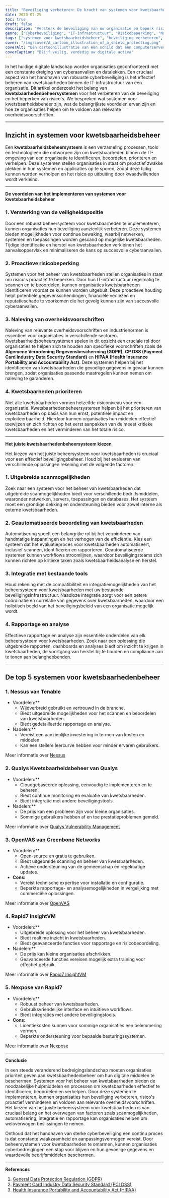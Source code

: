 ```yaml
---
title: "Beveiliging verbeteren: De kracht van systemen voor kwetsbaarheidsbeheer"
date: 2023-07-25
toc: true
draft: false
description: "Versterk de beveiliging van uw organisatie en beperk risico's met systemen voor kwetsbaarheidsbeheer. Leer meer over de voordelen en het belang ervan in het huidige digitale landschap."
genre: ["Cyberbeveiliging", "IT-infrastructuur", "Risicobeperking", "Naleving", "Gegevensbeveiliging", "Beoordeling van kwetsbaarheid", "Veiligheid", "Automatisering", "Integratie", "Rapportage"]
tags: ["systemen voor kwetsbaarheidsbeheer", "beveiliging verbeteren", "risico's beperken", "cyberbeveiliging", "IT-infrastructuur", "risicobeperking", "naleving", "gegevensbeveiliging", "kwetsbaarheidsbeoordeling", "veiligheidspositie", "automatisering", "integratie", "rapportage", "cyberaanvallen", "datalekken", "voortdurende controle", "overheidsvoorschriften", "GDPR", "PCI DSS", "HIPAA", "kwetsbaarheden prioriteren", "uitgebreid scannen", "geautomatiseerde beoordeling van kwetsbaarheden", "bestaande tools integratie", "rapportage en analyse", "digitale activa", "cyberbedreigingen", "bescherming van gevoelige gegevens"]
cover: "/img/cover/A_cartoon_illustration_of_a_shield_protecting.png"
coverAlt: "Een cartoonillustratie van een schild dat een computerserver beschermt tegen cyberbedreigingen."
coverCaption: "Blijf veilig, verdedig uw digitale activa"
---
```


In het huidige digitale landschap worden organisaties geconfronteerd met een constante dreiging van cyberaanvallen en datalekken. Een cruciaal aspect van het handhaven van robuuste cyberbeveiliging is het effectief beheren van kwetsbaarheden binnen de IT-infrastructuur van een organisatie. Dit artikel onderzoekt het belang van **kwetsbaarhedenbeheersystemen** voor het verbeteren van de beveiliging en het beperken van risico's. We bespreken wat systemen voor kwetsbaarheidsbeheer zijn, wat de belangrijkste voordelen ervan zijn en hoe ze organisaties helpen om te voldoen aan relevante overheidsvoorschriften.

______

## **Inzicht in systemen voor kwetsbaarheidsbeheer**

Een **kwetsbaarheidsbeheersysteem** is een verzameling processen, tools en technologieën die ontworpen zijn om kwetsbaarheden binnen de IT-omgeving van een organisatie te identificeren, beoordelen, prioriteren en verhelpen. Deze systemen stellen organisaties in staat om proactief zwakke plekken in hun systemen en applicaties op te sporen, zodat deze tijdig kunnen worden verholpen en het risico op uitbuiting door kwaadwillenden wordt verkleind.

______

**De voordelen van het implementeren van systemen voor kwetsbaarheidsbeheer**

### 1. Versterking van de veiligheidspositie

Door een robuust beheersysteem voor kwetsbaarheden te implementeren, kunnen organisaties hun beveiliging aanzienlijk verbeteren. Deze systemen bieden mogelijkheden voor continue bewaking, waarbij netwerken, systemen en toepassingen worden gescand op mogelijke kwetsbaarheden. Tijdige identificatie en herstel van kwetsbaarheden verkleinen het aanvalsoppervlak en minimaliseren de kans op succesvolle cyberaanvallen.

### 2. Proactieve risicobeperking

Systemen voor het beheer van kwetsbaarheden stellen organisaties in staat om risico's proactief te beperken. Door hun IT-infrastructuur regelmatig te scannen en te beoordelen, kunnen organisaties kwetsbaarheden identificeren voordat ze kunnen worden uitgebuit. Deze proactieve houding helpt potentiële gegevensschendingen, financiële verliezen en reputatieschade te voorkomen die het gevolg kunnen zijn van succesvolle cyberaanvallen.

### 3. Naleving van overheidsvoorschriften

Naleving van relevante overheidsvoorschriften en industrienormen is essentieel voor organisaties in verschillende sectoren. Kwetsbaarheidsbeheersystemen spelen in dit opzicht een cruciale rol door organisaties te helpen zich te houden aan specifieke voorschriften zoals de **Algemene Verordening Gegevensbescherming (GDPR)**, **CP DSS (Payment Card Industry Data Security Standard)** en **HIPAA (Health Insurance Portability and Accountability Act)**. Deze systemen helpen bij het identificeren van kwetsbaarheden die gevoelige gegevens in gevaar kunnen brengen, zodat organisaties passende maatregelen kunnen nemen om naleving te garanderen.

### 4. Kwetsbaarheden prioriteren

Niet alle kwetsbaarheden vormen hetzelfde risiconiveau voor een organisatie. Kwetsbaarhedenbeheersystemen helpen bij het prioriteren van kwetsbaarheden op basis van hun ernst, potentiële impact en exploiteerbaarheid. Hierdoor kunnen organisaties hun middelen effectief toewijzen en zich richten op het eerst aanpakken van de meest kritieke kwetsbaarheden en het verminderen van het totale risico.

______

**Het juiste kwetsbaarhedenbeheersysteem kiezen**

Het kiezen van het juiste beheersysteem voor kwetsbaarheden is cruciaal voor een effectief beveiligingsbeheer. Houd bij het evalueren van verschillende oplossingen rekening met de volgende factoren:

### 1. Uitgebreide scanmogelijkheden

Zoek naar een systeem voor het beheer van kwetsbaarheden dat uitgebreide scanmogelijkheden biedt voor verschillende bedrijfsmiddelen, waaronder netwerken, servers, toepassingen en databases. Het systeem moet een grondige dekking en ondersteuning bieden voor zowel interne als externe kwetsbaarheden.

### 2. Geautomatiseerde beoordeling van kwetsbaarheden

Automatisering speelt een belangrijke rol bij het verminderen van handmatige inspanningen en het verhogen van de efficiëntie. Kies een systeem dat het evaluatieproces voor kwetsbaarheden automatiseert, inclusief scannen, identificeren en rapporteren. Geautomatiseerde systemen kunnen workflows stroomlijnen, waardoor beveiligingsteams zich kunnen richten op kritieke taken zoals kwetsbaarheidsanalyse en herstel.

### 3. Integratie met bestaande tools

Houd rekening met de compatibiliteit en integratiemogelijkheden van het beheersysteem voor kwetsbaarheden met uw bestaande beveiligingsinfrastructuur. Naadloze integratie zorgt voor een betere coördinatie en correlatie van gegevens over kwetsbaarheden, waardoor een holistisch beeld van het beveiligingsbeleid van een organisatie mogelijk wordt.

### 4. Rapportage en analyse

Effectieve rapportage en analyse zijn essentiële onderdelen van elk beheersysteem voor kwetsbaarheden. Zoek naar een oplossing die uitgebreide rapporten, dashboards en analyses biedt om inzicht te krijgen in kwetsbaarheden, de voortgang van herstel bij te houden en compliance aan te tonen aan belanghebbenden.

______

## De top 5 systemen voor kwetsbaarhedenbeheer

### 1. **Nessus** van Tenable

- Voordelen:**
  - Wijdverbreid gebruikt en vertrouwd in de branche.
  - Biedt uitgebreide mogelijkheden voor het scannen en beoordelen van kwetsbaarheden.
  - Biedt gedetailleerde rapportage en analyse.
- Nadelen:**
  - Vereist een aanzienlijke investering in termen van kosten en middelen.
  - Kan een steilere leercurve hebben voor minder ervaren gebruikers.

Meer informatie over [Nessus](https://www.tenable.com/products/nessus)

### 2. **Qualys Kwetsbaarheidsbeheer** van Qualys

- Voordelen:**
  - Cloudgebaseerde oplossing, eenvoudig te implementeren en te beheren.
  - Biedt continue monitoring en evaluatie van kwetsbaarheden.
  - Biedt integratie met andere beveiligingstools.
- Nadelen:**
  - De prijs kan een probleem zijn voor kleine organisaties.
  - Sommige gebruikers hebben af en toe prestatieproblemen gemeld.

Meer informatie over [Qualys Vulnerability Management](https://www.qualys.com/)

### 3. **OpenVAS** van Greenbone Networks

- Voordelen:**
  - Open-source en gratis te gebruiken.
  - Biedt uitgebreide scanning en beheer van kwetsbaarheden.
  - Actieve ondersteuning van de gemeenschap en regelmatige updates.
- **Cons:**
  - Vereist technische expertise voor installatie en configuratie.
  - Beperkte rapportage- en analysemogelijkheden in vergelijking met commerciële oplossingen.

Meer informatie over [OpenVAS](https://www.greenbone.net/)

### 4. **Rapid7 InsightVM**

- Voordelen:**
  - Uitgebreide oplossing voor het beheer van kwetsbaarheden.
  - Biedt realtime inzicht in kwetsbaarheden.
  - Biedt geavanceerde functies voor rapportage en risicobeoordeling.
- Nadelen:**
  - De prijs kan kleine organisaties afschrikken.
  - Geavanceerde functies vereisen mogelijk extra training voor effectief gebruik.

Meer informatie over [Rapid7 InsightVM](https://www.rapid7.com/)

### 5. **Nexpose** van Rapid7

- Voordelen:**
  - Robuust beheer van kwetsbaarheden.
  - Gebruiksvriendelijke interface en intuïtieve workflows.
  - Biedt integraties met andere beveiligingstools.
- **Cons:**
  - Licentiekosten kunnen voor sommige organisaties een belemmering vormen.
  - Beperkte ondersteuning voor bepaalde besturingssystemen.

Meer informatie over [Nexpose](https://www.rapid7.com/)

______

**Conclusie**

In een steeds veranderend bedreigingslandschap moeten organisaties prioriteit geven aan kwetsbaarhedenbeheer om hun digitale middelen te beschermen. Systemen voor het beheer van kwetsbaarheden bieden de noodzakelijke hulpmiddelen en processen om kwetsbaarheden effectief te identificeren, beoordelen en verhelpen. Door deze systemen te implementeren, kunnen organisaties hun beveiliging verbeteren, risico's proactief verminderen en voldoen aan relevante overheidsvoorschriften. Het kiezen van het juiste beheersysteem voor kwetsbaarheden is van cruciaal belang en het overwegen van factoren zoals scanmogelijkheden, automatisering, integratie en rapportage kan organisaties helpen om weloverwogen beslissingen te nemen.

Onthoud dat het handhaven van sterke cyberbeveiliging een continu proces is dat constante waakzaamheid en aanpassingsvermogen vereist. Door beheersystemen voor kwetsbaarheden te omarmen, kunnen organisaties cyberbedreigingen een stap voor blijven en hun gevoelige gegevens en waardevolle bedrijfsmiddelen beschermen.

______

**References**

1. [General Data Protection Regulation (GDPR)](https://gdpr-info.eu/)
2. [Payment Card Industry Data Security Standard (PCI DSS)](https://www.pcisecuritystandards.org/)
3. [Health Insurance Portability and Accountability Act (HIPAA)](https://www.hhs.gov/hipaa/index.html)
